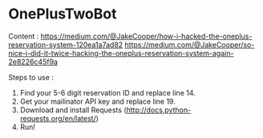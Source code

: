 # OnePlusTwoBot

Content : https://medium.com/@JakeCooper/how-i-hacked-the-oneplus-reservation-system-120ea1a7ad82
          https://medium.com/@JakeCooper/so-nice-i-did-it-twice-hacking-the-oneplus-reservation-system-again-2e8226c45f9a

Steps to use :

1) Find your 5-6 digit reservation ID and replace line 14.    
2) Get your mailinator API key and replace line 19.    
3) Download and install Requests (http://docs.python-requests.org/en/latest/)    
4) Run!    
